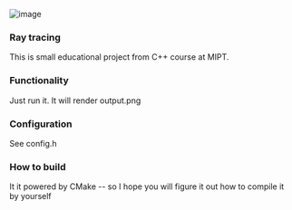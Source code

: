 ![image](https://github.com/foxidokun/raytracing/blob/master/output.png)

### Ray tracing
This is small educational project from C++ course at MIPT.

### Functionality
Just run it. It will render output.png

### Configuration
See config.h

### How to build
It it powered by CMake -- so I hope you will figure it out how to compile it 
by yourself
